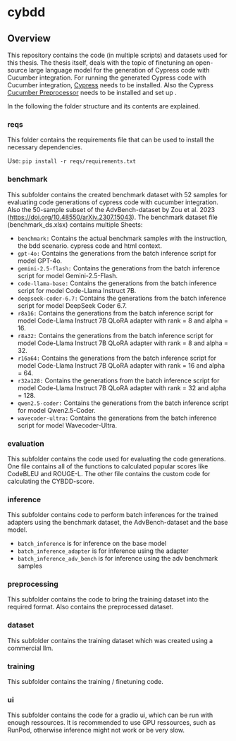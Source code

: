 # cybdd



## Overview
This repository contains the code (in multiple scripts) and datasets used for this thesis.
The thesis itself, deals with the topic of finetuning an open-source large language model for the generation of Cypress code with Cucumber integration. For running the generated Cypress code with Cucumber integration, [Cypress](https://docs.cypress.io/app/get-started/install-cypress) needs to be installed. Also the Cypress [Cucumber Preprocessor](https://www.browserstack.com/guide/cypress-cucumber-preprocessor) needs to be installed and set up .

In the following the folder structure and its contents are explained.

### reqs
This folder contains the requirements file that can be used to install the necessary dependencies.

Use: ``pip install -r reqs/requirements.txt``


### benchmark
This subfolder contains the created benchmark dataset with 52 samples for evaluating code generations of cypress code with cucumber integration.
Also the 50-sample subset of the AdvBench-dataset by Zou et al. 2023 (https://doi.org/10.48550/arXiv.2307.15043).
The benchmark dataset file (benchmark_ds.xlsx) contains multiple Sheets:
- ``benchmark:`` Contains the actual benchmark samples with the instruction, the bdd scenario. cypress code and html context.
- ``gpt-4o:`` Contains the generations from the batch inference script for model GPT-4o. 
- ``gemini-2.5-flash:`` Contains the generations from the batch inference script for model Gemini-2.5-Flash.
- ``code-llama-base:`` Contains the generations from the batch inference script for model Code-Llama Instruct 7B.
- ``deepseek-coder-6.7:`` Contains the generations from the batch inference script for model DeepSeek Coder 6.7.
- ``r8a16:`` Contains the generations from the batch inference script for model Code-Llama Instruct 7B QLoRA adapter with rank = 8 and alpha = 16.
- ``r8a32:`` Contains the generations from the batch inference script for model Code-Llama Instruct 7B QLoRA adapter with rank = 8 and alpha = 32.
- ``r16a64:`` Contains the generations from the batch inference script for model Code-Llama Instruct 7B QLoRA adapter with rank = 16 and alpha = 64.
- ``r32a128:`` Contains the generations from the batch inference script for model Code-Llama Instruct 7B QLoRA adapter with rank = 32 and alpha = 128.
- ``qwen2.5-coder:`` Contains the generations from the batch inference script for model Qwen2.5-Coder.
- ``wavecoder-ultra:`` Contains the generations from the batch inference script for model Wavecoder-Ultra.

### evaluation
This subfolder contains the code used for evaluating the code generations.
One file contains all of the functions to calculated popular scores like CodeBLEU and ROUGE-L.
The other file contains the custom code for calculating the CYBDD-score.

### inference
This subfolder contains code to perform batch inferences for the trained adapters using the benchmark dataset, the AdvBench-dataset and the base model.
- ``batch_inference`` is for inference on the base model
- ``batch_inference_adapter`` is for inference using the adapter
- ``batch_inference_adv_bench`` is for inference using the adv benchmark samples

### preprocessing
This subfolder contains the code to bring the training dataset into the required format.
Also contains the preprocessed dataset.

### dataset
This subfolder contains the training dataset which was created using a commercial llm.

### training
This subfolder contains the training / finetuning code.

### ui
This subfolder contains the code for a gradio ui, which can be run with enough ressources.
It is recommended to use GPU ressources, such as RunPod, otherwise inference might not work or be very slow. 

